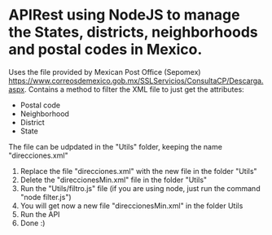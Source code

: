 # APIRest using NodeJS to manage the States, districts, neighborhoods and postal codes in Mexico. 
Uses the file provided by Mexican Post Office (Sepomex) https://www.correosdemexico.gob.mx/SSLServicios/ConsultaCP/Descarga.aspx.
Contains a method to filter the XML file to just get the attributes:
* Postal code
* Neighborhood
* District
* State

The file can be udpdated in the "Utils" folder, keeping the name "direcciones.xml"
1. Replace the file "direcciones.xml" with the new file in the folder "Utils"
2. Delete the "direccionesMin.xml" file in the folder "Utils"
3. Run the "Utils/filtro.js" file (if you are using node, just run the command "node filter.js")
4. You will get now a new file "direccionesMin.xml" in the folder Utils
5. Run the API
6. Done :)

